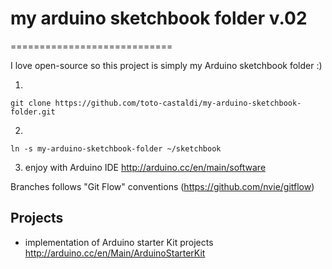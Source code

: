 # my arduino sketchbook folder v.02
============================

I love open-source so this project is simply my Arduino sketchbook folder :)

1. 
  ```
  git clone https://github.com/toto-castaldi/my-arduino-sketchbook-folder.git
  ```
2. 
  ```
  ln -s my-arduino-sketchbook-folder ~/sketchbook
  ```
3. enjoy with Arduino IDE http://arduino.cc/en/main/software


Branches follows "Git Flow" conventions (https://github.com/nvie/gitflow)

## Projects

- implementation of Arduino starter Kit projects http://arduino.cc/en/Main/ArduinoStarterKit
